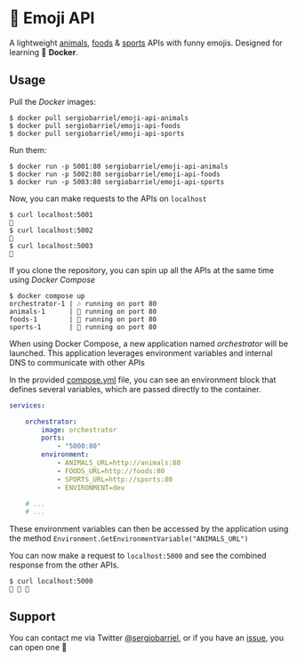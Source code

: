 # 🐒 Emoji API

A lightweight [animals](https://hub.docker.com/repository/docker/sergiobarriel/emoji-api-animals/general), [foods](https://hub.docker.com/repository/docker/sergiobarriel/emoji-api-foods/general) & [sports](https://hub.docker.com/repository/docker/sergiobarriel/emoji-api-sports/general) APIs with funny emojis. Designed for learning 🐋 **Docker**.

## Usage

Pull the *Docker* images:

```shell
$ docker pull sergiobarriel/emoji-api-animals
$ docker pull sergiobarriel/emoji-api-foods
$ docker pull sergiobarriel/emoji-api-sports
```

Run them:

```shell
$ docker run -p 5001:80 sergiobarriel/emoji-api-animals
$ docker run -p 5002:80 sergiobarriel/emoji-api-foods
$ docker run -p 5003:80 sergiobarriel/emoji-api-sports
```

Now, you can make requests to the APIs on `localhost`

```shell
$ curl localhost:5001
🐖
$ curl localhost:5002
🍔
$ curl localhost:5003
🏈
```

If you clone the repository, you can spin up all the APIs at the same time using *Docker Compose*

```shell
$ docker compose up
orchestrator-1 | 🎶 running on port 80
animals-1      | 🐖 running on port 80
foods-1        | 🍔 running on port 80
sports-1       | 🏈 running on port 80
```

When using Docker Compose, a new application named *orchestrator* will be launched. This application leverages environment variables and internal DNS to communicate with other APIs

In the provided [compose.yml]() file, you can see an environment block that defines several variables, which are passed directly to the container.
              
```yml
services:

    orchestrator:
        image: orchestrator
        ports:
            - "5000:80"
        environment:
            - ANIMALS_URL=http://animals:80
            - FOODS_URL=http://foods:80
            - SPORTS_URL=http://sports:80
            - ENVIRONMENT=dev

    # ...
    # ...
```

These environment variables can then be accessed by the application using the method `Environment.GetEnvironmentVariable("ANIMALS_URL")`


You can now make a request to `localhost:5000` and see the combined response from the other APIs.

```
$ curl localhost:5000
🐖 🍔 🏈
```

## Support

You can contact me via Twitter [@sergiobarriel](https://twitter.com/sergiobarriel), or if you have an [issue](https://github.com/sergiobarriel/emoji-api/issues), you can open one 🙂
